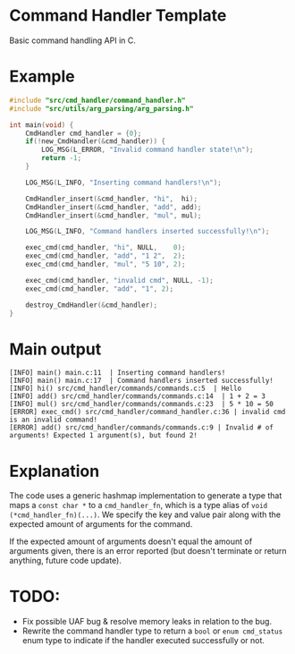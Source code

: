 # Command Handler Template
Basic command handling API in C.

# Example
```c
#include "src/cmd_handler/command_handler.h"
#include "src/utils/arg_parsing/arg_parsing.h"

int main(void) {
    CmdHandler cmd_handler = {0};
    if(!new_CmdHandler(&cmd_handler)) {
        LOG_MSG(L_ERROR, "Invalid command handler state!\n");
        return -1;
    }

    LOG_MSG(L_INFO, "Inserting command handlers!\n");

    CmdHandler_insert(&cmd_handler, "hi",  hi);
    CmdHandler_insert(&cmd_handler, "add", add);
    CmdHandler_insert(&cmd_handler, "mul", mul);

    LOG_MSG(L_INFO, "Command handlers inserted successfully!\n");

    exec_cmd(cmd_handler, "hi", NULL,    0);
    exec_cmd(cmd_handler, "add", "1 2",  2);
    exec_cmd(cmd_handler, "mul", "5 10", 2);

    exec_cmd(cmd_handler, "invalid cmd", NULL, -1);
    exec_cmd(cmd_handler, "add", "1", 2);

    destroy_CmdHandler(&cmd_handler);
}
```

# Main output
```f#
[INFO] main() main.c:11  | Inserting command handlers!
[INFO] main() main.c:17  | Command handlers inserted successfully!
[INFO] hi() src/cmd_handler/commands/commands.c:5  | Hello
[INFO] add() src/cmd_handler/commands/commands.c:14  | 1 + 2 = 3
[INFO] mul() src/cmd_handler/commands/commands.c:23  | 5 * 10 = 50
[ERROR] exec_cmd() src/cmd_handler/command_handler.c:36 | invalid cmd is an invalid command!
[ERROR] add() src/cmd_handler/commands/commands.c:9 | Invalid # of arguments! Expected 1 argument(s), but found 2!
```

# Explanation
The code uses a generic hashmap implementation to generate a type that maps a ``const char *`` to a ``cmd_handler_fn``, which is a type alias of ``void (*cmd_handler_fn)(...)``. We specify the key and value pair along with the expected amount of arguments for the command. 

If the expected amount of arguments doesn't equal the amount of arguments given, there is an error reported (but doesn't terminate or return anything, future code update). 

# TODO:
* Fix possible UAF bug & resolve memory leaks in relation to the bug.
* Rewrite the command handler type to return a ``bool`` or ``enum cmd_status`` enum type to indicate if the handler executed successfully or not.
